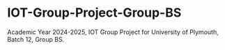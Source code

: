 # IOT-Group-Project-Group-BS
Academic Year 2024-2025, IOT Group Project for University of Plymouth, Batch 12, Group BS.
